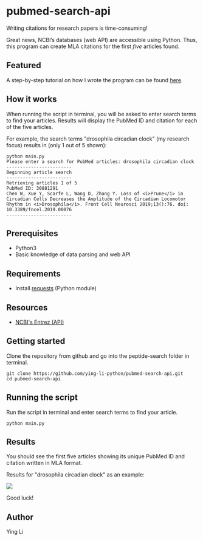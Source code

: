 # pubmed-search-api

Writing citations for research papers is time-consuming!

Great news, NCBI’s databases (web API) are accessible using Python. Thus, this program can create MLA citations for the first *five* articles found.

## Featured 
A step-by-step tutorial on how I wrote the program can be found [here](https://creativepython.wordpress.com/2019/04/01/biologypython-retrieve-ncbis-pubmed-articles-and-create-citations-with-python-tutorial/).

## How it works 
When running the script in terminal, you will be asked to enter search terms to find your articles. Results will display the PubMed ID and citation for each of the five articles. 

For example, the search terms "drosophila circadian clock" (my research focus) results in (only 1 out of 5 shown): 
```
python main.py 
Please enter a search for PubMed articles: drosophila circadian clock 
------------------------
Beginning article search
------------------------
Retrieving articles 1 of 5
PubMed ID: 30881291
Chen W, Xue Y, Scarfe L, Wang D, Zhang Y. Loss of <i>Prune</i> in Circadian Cells Decreases the Amplitude of the Circadian Locomotor Rhythm in <i>Drosophila</i>. Front Cell Neurosci 2019;13():76. doi: 10.3389/fncel.2019.00076
------------------------
```


## Prerequisites
- Python3
- Basic knowledge of data parsing and web API 

## Requirements
- Install [requests](https://www.pythonforbeginners.com/requests/using-requests-in-python) (Python module)

## Resources 
- [NCBI's Entrez (API)](https://www.ncbi.nlm.nih.gov/books/NBK25500/) 

## Getting started 
Clone the repository from github and go into the peptide-search folder in terminal.
```
git clone https://github.com/ying-li-python/pubmed-search-api.git
cd pubmed-search-api
```

## Running the script 

Run the script in terminal and enter search terms to find your article.
```
python main.py
```

## Results 
You should see the first five articles showing its unique PubMed ID and citation written in MLA format. 

Results for "drosophila circadian clock" as an example:

<img src="https://raw.githubusercontent.com/ying-li-python/pubmed-search-api/master/Images/results.png"> 

Good luck! 

## Author
Ying Li 
